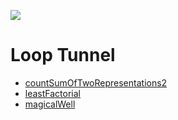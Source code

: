 <a href="https://www.instagram.com/9_Tay"><img src="https://img.shields.io/badge/instagram-%23E4415F?style=flat&logo=instagram&logoColor=white"/></a>

# Loop Tunnel

* [countSumOfTwoRepresentations2](countSumOfTwoRepresentations2)
* [leastFactorial](leastFactorial)
* [magicalWell](magicalWell)